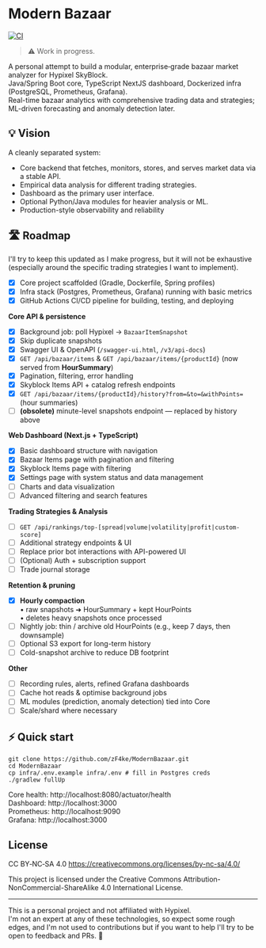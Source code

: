 # Modern Bazaar

[![CI](https://github.com/zF4ke/ModernBazaar/actions/workflows/ci.yml/badge.svg?branch=master)](https://github.com/zF4ke/ModernBazaar/actions/workflows/ci.yml)
<!--![GitHub release](https://img.shields.io/github/v/release/zF4ke/ModernBazaar)-->

> ⚠️ Work in progress.

A personal attempt to build a modular, enterprise‑grade bazaar market analyzer for Hypixel SkyBlock.  
Java/Spring Boot core, TypeScript NextJS dashboard, Dockerized infra (PostgreSQL, Prometheus, Grafana).  
Real-time bazaar analytics with comprehensive trading data and strategies; ML-driven forecasting and anomaly detection later.

## 💡 Vision 
A cleanly separated system:
- Core backend that fetches, monitors, stores, and serves market data via a stable API.
- Empirical data analysis for different trading strategies.
- Dashboard as the primary user interface.
- Optional Python/Java modules for heavier analysis or ML.
- Production-style observability and reliability

## 🛣️ Roadmap
I'll try to keep this updated as I make progress, but it will not be exhaustive (especially around the specific trading strategies I want to implement).

- [x] Core project scaffolded (Gradle, Dockerfile, Spring profiles)
- [x] Infra stack (Postgres, Prometheus, Grafana) running with basic metrics
- [x] GitHub Actions CI/CD pipeline for building, testing, and deploying

**Core API & persistence**
- [x] Background job: poll Hypixel → `BazaarItemSnapshot`
- [x] Skip duplicate snapshots
- [x] Swagger UI & OpenAPI (`/swagger-ui.html`, `/v3/api-docs`)
- [x] `GET /api/bazaar/items` & `GET /api/bazaar/items/{productId}` (now served from **HourSummary**)
- [x] Pagination, filtering, error handling
- [x] Skyblock Items API + catalog refresh endpoints
- [x] `GET /api/bazaar/items/{productId}/history?from=&to=&withPoints=` (hour summaries)
- [ ] **(obsolete)** minute-level snapshots endpoint — replaced by history above

**Web Dashboard (Next.js + TypeScript)**
- [x] Basic dashboard structure with navigation
- [x] Bazaar Items page with pagination and filtering
- [x] Skyblock Items page with filtering
- [x] Settings page with system status and data management
- [ ] Charts and data visualization
- [ ] Advanced filtering and search features

**Trading Strategies & Analysis**
- [ ] `GET /api/rankings/top-[spread|volume|volatility|profit|custom-score]`
- [ ] Additional strategy endpoints & UI
- [ ] Replace prior bot interactions with API-powered UI
- [ ] (Optional) Auth + subscription support
- [ ] Trade journal storage

**Retention & pruning**
- [x] **Hourly compaction**  
  • raw snapshots ➜ HourSummary + kept HourPoints  
  • deletes heavy snapshots once processed
- [ ] Nightly job: thin / archive old HourPoints (e.g., keep 7 days, then downsample)
- [ ] Optional S3 export for long-term history
- [ ] Cold-snapshot archive to reduce DB footprint

**Other**
- [ ] Recording rules, alerts, refined Grafana dashboards
- [ ] Cache hot reads & optimise background jobs
- [ ] ML modules (prediction, anomaly detection) tied into Core
- [ ] Scale/shard where necessary

## ⚡ Quick start

```
git clone https://github.com/zF4ke/ModernBazaar.git
cd ModernBazaar
cp infra/.env.example infra/.env # fill in Postgres creds
./gradlew fullUp
```

Core health: http://localhost:8080/actuator/health  
Dashboard:   http://localhost:3000  
Prometheus:   http://localhost:9090  
Grafana:      http://localhost:3000

## License

CC BY‑NC‑SA 4.0
https://creativecommons.org/licenses/by-nc-sa/4.0/

This project is licensed under the Creative Commons Attribution-NonCommercial-ShareAlike 4.0 International License. 

---

This is a personal project and not affiliated with Hypixel. \
I'm not an expert at any of these technologies, so expect some rough edges, and I'm not used to contributions but if you want to help I'll try to be open to feedback and PRs. 💜
